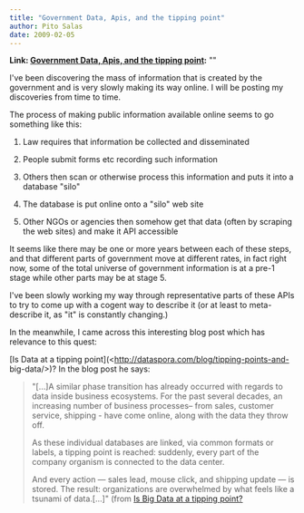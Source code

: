 ```yaml
---
title: "Government Data, Apis, and the tipping point"
author: Pito Salas
date: 2009-02-05
---
```


**Link: [Government Data, Apis, and the tipping point](None):** ""



I've been discovering the mass of information that is created by the
government and is very slowly making its way online. I will be posting my
discoveries from time to time.

The process of making public information available online seems to go
something like this:

  1. Law requires that information be collected and disseminated

  2. People submit forms etc recording such information

  3. Others then scan or otherwise process this information and puts it into a database "silo"

  4. The database is put online onto a "silo" web site

  5. Other NGOs or agencies then somehow get that data (often by scraping the web sites) and make it API accessible

It seems like there may be one or more years between each of these steps, and
that different parts of government move at different rates, in fact right now,
some of the total universe of government information is at a pre-1 stage while
other parts may be at stage 5.

I've been slowly working my way through representative parts of these APIs to
try to come up with a cogent way to describe it (or at least to meta-describe
it, as "it" is constantly changing.)

In the meanwhile, I came across this interesting blog post which has relevance
to this quest:

[Is Data at a tipping point](<http://dataspora.com/blog/tipping-points-and-
big-data/>)? In the blog post he says:

> "[…]A similar phase transition has already occurred with regards to data
> inside business ecosystems. For the past several decades, an increasing
> number of business processes– from sales, customer service, shipping - have
> come online, along with the data they throw off.
>
> As these individual databases are linked, via common formats or labels, a
> tipping point is reached: suddenly, every part of the company organism is
> connected to the data center.
>
> And every action — sales lead, mouse click, and shipping update — is stored.
> The result: organizations are overwhelmed by what feels like a tsunami of
> data.[…]" (from [Is Big Data at a tipping
> point?](<http://dataspora.com/blog/tipping-points-and-big-data/>)


